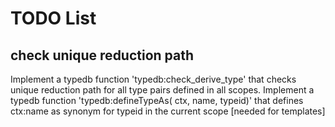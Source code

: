 # TODO List

## check unique reduction path

Implement a typedb function 'typedb:check_derive_type' that checks unique reduction path for all type pairs defined in all scopes.
Implement a typedb function 'typedb:defineTypeAs( ctx, name, typeid)' that defines ctx:name as synonym for typeid in the current scope [needed for templates]
